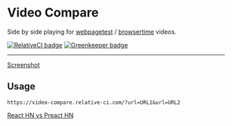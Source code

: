 # Video Compare

Side by side playing for [webpagetest](http://webpagetest.org) / [browsertime](https://github.com/sitespeedio/browsertime) videos.

[![RelativeCI badge](https://img.shields.io/badge/RelativeCI-enabled-brightgreen.svg)](https://app.relative-ci.com/projects/b4Aw1c8IcmcsWvkGDpjX)
[![Greenkeeper badge](https://badges.greenkeeper.io/relative-ci/video-compare.svg)](https://greenkeeper.io/)

---

[Screenshot](./screenshot.jpg)

## Usage

```
https://video-compare.relative-ci.com/?url=URL1&url=URL2
```

[React HN vs Preact
HN](https://video-compare.relative-ci/?url=https://www.webpagetest.org/results/video/18/11/10/JK/58cc2faf46bc8572d87f7b81a0572009.1.0/video.mp4&url=https://www.webpagetest.org/results/video/18/11/10/F4/4b051178d9cf2f1f0b317733ebe05463.1.0/video.mp4)
